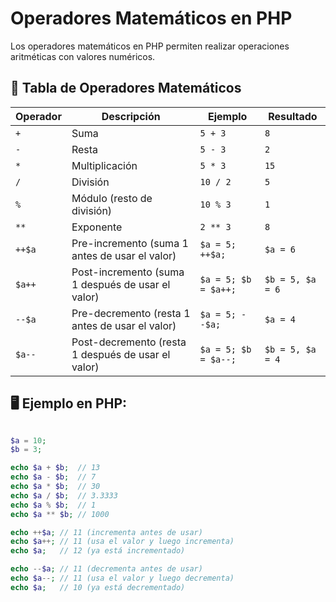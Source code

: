 # Operadores Matemáticos en PHP

Los operadores matemáticos en PHP permiten realizar operaciones aritméticas con valores numéricos.

## 📌 Tabla de Operadores Matemáticos

| Operador | Descripción                | Ejemplo        | Resultado  |
|----------|----------------------------|---------------|------------|
| `+`      | Suma                       | `5 + 3`       | `8`        |
| `-`      | Resta                      | `5 - 3`       | `2`        |
| `*`      | Multiplicación              | `5 * 3`       | `15`       |
| `/`      | División                    | `10 / 2`      | `5`        |
| `%`      | Módulo (resto de división)  | `10 % 3`      | `1`        |
| `**`     | Exponente                   | `2 ** 3`      | `8`        |
| `++$a`   | Pre-incremento (suma 1 antes de usar el valor) | `$a = 5; ++$a;` | `$a = 6` |
| `$a++`   | Post-incremento (suma 1 después de usar el valor) | `$a = 5; $b = $a++;` | `$b = 5, $a = 6` |
| `--$a`   | Pre-decremento (resta 1 antes de usar el valor) | `$a = 5; --$a;` | `$a = 4` |
| `$a--`   | Post-decremento (resta 1 después de usar el valor) | `$a = 5; $b = $a--;` | `$b = 5, $a = 4` |

## 🖥️ Ejemplo en PHP:

```php

$a = 10;
$b = 3;

echo $a + $b;  // 13
echo $a - $b;  // 7
echo $a * $b;  // 30
echo $a / $b;  // 3.3333
echo $a % $b;  // 1
echo $a ** $b; // 1000

echo ++$a; // 11 (incrementa antes de usar)
echo $a++; // 11 (usa el valor y luego incrementa)
echo $a;   // 12 (ya está incrementado)

echo --$a; // 11 (decrementa antes de usar)
echo $a--; // 11 (usa el valor y luego decrementa)
echo $a;   // 10 (ya está decrementado)
